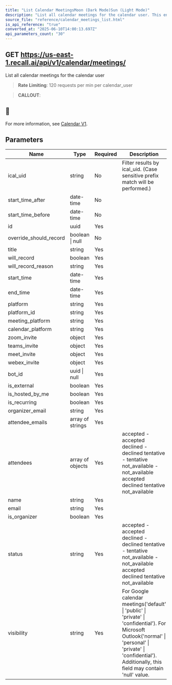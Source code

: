 ```yaml
---
title: "List Calendar MeetingsMoon (Dark Mode)Sun (Light Mode)"
description: "List all calendar meetings for the calendar user. This endpoint is rate limited to: 120 requests per min per calendar_user"
source_file: "reference/calendar_meetings_list.html"
is_api_reference: "true"
converted_at: "2025-06-10T14:00:13.697Z"
api_parameters_count: "30"
---
```

## GET https://us-east-1.recall.ai/api/v1/calendar/meetings/

List all calendar meetings for the calendar user

> **Rate Limiting**: 120 requests per min per calendar_user

> **CALLOUT**:

## 📘

For more information, see [Calendar V1](/docs/calendar-v1-1).
## Parameters

| Name | Type | Required | Description |
| --- | --- | --- | --- |
| ical_uid | string | No | Filter results by ical_uid. (Case sensitive prefix match will be performed.) |
| start_time_after | date-time | No |  |
| start_time_before | date-time | No |  |
| id | uuid | Yes |  |
| override_should_record | boolean \| null | No |  |
| title | string | Yes |  |
| will_record | boolean | Yes |  |
| will_record_reason | string | Yes |  |
| start_time | date-time | Yes |  |
| end_time | date-time | Yes |  |
| platform | string | Yes |  |
| platform_id | string | Yes |  |
| meeting_platform | string | Yes |  |
| calendar_platform | string | Yes |  |
| zoom_invite | object | Yes |  |
| teams_invite | object | Yes |  |
| meet_invite | object | Yes |  |
| webex_invite | object | Yes |  |
| bot_id | uuid \| null | Yes |  |
| is_external | boolean | Yes |  |
| is_hosted_by_me | boolean | Yes |  |
| is_recurring | boolean | Yes |  |
| organizer_email | string | Yes |  |
| attendee_emails | array of strings | Yes |  |
| attendees | array of objects | Yes | accepted - accepted declined - declined tentative - tentative not_available - not_available  accepted declined tentative not_available |
| name | string | Yes |  |
| email | string | Yes |  |
| is_organizer | boolean | Yes |  |
| status | string | Yes | accepted - accepted declined - declined tentative - tentative not_available - not_available  accepted declined tentative not_available |
| visibility | string | Yes | For Google calendar meetings('default' \| 'public' \| 'private' \| 'confidential').         For Microsoft Outlook('normal' \| 'personal' \| 'private' \| 'confidential').         Additionally, this field may contain 'null' value. |
